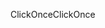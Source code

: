 <span data-ttu-id="468e1-101">ClickOnce</span><span class="sxs-lookup"><span data-stu-id="468e1-101">ClickOnce</span></span>
